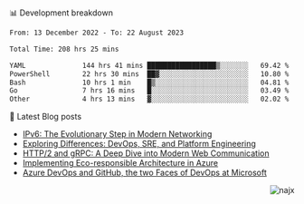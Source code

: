 📊 Development breakdown
<!--START_SECTION:waka-->

```txt
From: 13 December 2022 - To: 22 August 2023

Total Time: 208 hrs 25 mins

YAML              144 hrs 41 mins █████████████████▒░░░░░░░   69.42 %
PowerShell        22 hrs 30 mins  ██▓░░░░░░░░░░░░░░░░░░░░░░   10.80 %
Bash              10 hrs 1 min    █▒░░░░░░░░░░░░░░░░░░░░░░░   04.81 %
Go                7 hrs 16 mins   █░░░░░░░░░░░░░░░░░░░░░░░░   03.49 %
Other             4 hrs 13 mins   ▓░░░░░░░░░░░░░░░░░░░░░░░░   02.02 %
```

<!--END_SECTION:waka-->

📕 Latest Blog posts

<!-- BLOG-POST-LIST:START -->
- [IPv6: The Evolutionary Step in Modern Networking](https://najx.dev/why-ipv6-is-the-future/)
- [Exploring Differences: DevOps, SRE, and Platform Engineering](https://najx.dev/devops-vs-sre-vs-platform-engineering/)
- [HTTP/2 and gRPC: A Deep Dive into Modern Web Communication](https://najx.dev/http2-vs-grpc/)
- [Implementing Eco-responsible Architecture in Azure](https://najx.dev/implementing-eco-responsible-architecture-in-azure/)
- [Azure DevOps and GitHub, the two Faces of DevOps at Microsoft](https://najx.dev/azure-devops-and-github-the-two-faces-of-devops-at-ms/)
<!-- BLOG-POST-LIST:END -->

<p align="right">
  <img src="https://komarev.com/ghpvc/?username=najx&label=GitHub%20Profile%20Views&color=yellow&style=flat" alt="najx" />
</p align="center">
